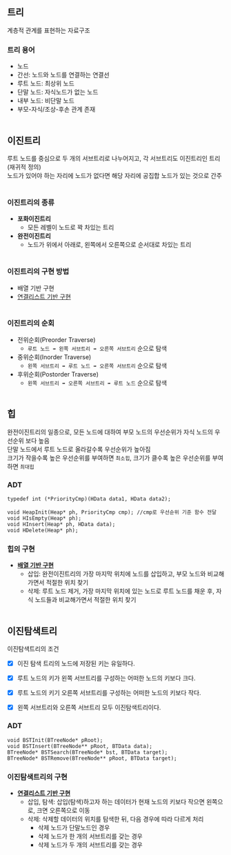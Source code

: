 ## 트리

계층적 관계를 표현하는 자료구조

### 트리 용어

* 노드
* 간선: 노드와 노드를 연결하는 연결선
* 루트 노드: 최상위 노드
* 단말 노드: 자식노드가 없는 노드 
* 내부 노드: 비단말 노드
* 부모-자식/조상-후손 관계 존재
<br></br>

## 이진트리

루트 노드를 중심으로 두 개의 서브트리로 나누어지고, 각 서브트리도 이진트리인 트리(재귀적 정의)<br/>
노드가 있어야 하는 자리에 노드가 없다면 해당 자리에 공집합 노드가 있는 것으로 간주
<br></br>

### 이진트리의 종류

* **포화이진트리** 
    * 모든 레벨이 노드로 꽉 차있는 트리
* **완전이진트리**
    * 노드가 위에서 아래로, 왼쪽에서 오른쪽으로 순서대로 차있는 트리
<br></br>

### 이진트리의 구현 방법

* 배열 기반 구현
* [연결리스트 기반 구현](https://github.com/GyeongahNa/DataStructureTIL/blob/main/%ED%8A%B8%EB%A6%AC/%EC%9D%B4%EC%A7%84%ED%8A%B8%EB%A6%AC/BinaryTree.c)
<br></br>

### 이진트리의 순회

* 전위순회(Preorder Traverse)
    * `루트 노드 ➡️ 왼쪽 서브트리 ➡️ 오른쪽 서브트리` 순으로 탐색
* 중위순회(Inorder Traverse)
    * `왼쪽 서브트리 ➡️ 루트 노드 ➡️ 오른쪽 서브트리` 순으로 탐색
* 후위순회(Postorder Traverse)
    * `왼쪽 서브트리 ➡️ 오른쪽 서브트리 ➡️ 루트 노드` 순으로 탐색
<br></br>

## 힙

완전이진트리의 일종으로, 모든 노드에 대하여 부모 노드의 우선순위가 자식 노드의 우선순위 보다 높음<br/>
단말 노드에서 루트 노드로 올라갈수록 우선순위가 높아짐</br>
크기가 작을수록 높은 우선순위를 부여하면 `최소힙`, 크기가 클수록 높은 우선순위를 부여하면 `최대힙`

### ADT

```
typedef int (*PriorityCmp)(HData data1, HData data2);

void HeapInit(Heap* ph, PriorityCmp cmp); //cmp로 우선순위 기준 함수 전달
void HIsEmpty(Heap* ph);
void HInsert(Heap* ph, HData data);
void HDelete(Heap* ph);
```

### 힙의 구현

* [**배열 기반 구현**](https://github.com/GyeongahNa/DataStructureTIL/blob/main/%ED%8A%B8%EB%A6%AC/%ED%9E%99/Heap.c)
    * 삽입: 완전이진트리의 가장 마지막 위치에 노드를 삽입하고, 부모 노드와 비교해가면서 적절한 위치 찾기
    * 삭제: 루트 노드 제거, 가장 마지막 위치에 있는 노드로 루트 노드를 채운 후, 자식 노드들과 비교해가면서 적절한 위치 찾기
<br></br>

## 이진탐색트리

이진탐색트리의 조건

- [x] 이진 탐색 트리의 노드에 저장된 키는 유일하다.
- [x] 루트 노드의 키가 왼쪽 서브트리를 구성하는 어떠한 노드의 키보다 크다.
- [x] 루트 노드의 키기 오른쪽 서브트리를 구성하는 어떠한 노드의 키보다 작다.
- [x] 왼쪽 서브트리와 오른쪽 서브트리 모두 이진탐색트리이다.


### ADT

```
void BSTInit(BTreeNode* pRoot);
void BSTInsert(BTreeNode** pRoot, BTData data);
BTreeNode* BSTSearch(BTreeNode* bst, BTData target);
BTreeNode* BSTRemove(BTreeNode** pRoot, BTData target);
```

### 이진탐색트리의 구현

* [**연결리스트 기반 구현**](https://github.com/GyeongahNa/DataStructureTIL/blob/main/%ED%8A%B8%EB%A6%AC/%EC%9D%B4%EC%A7%84%ED%83%90%EC%83%89%ED%8A%B8%EB%A6%AC/BinarySearchTree.c)
    * 삽입, 탐색: 삽입(탐색)하고자 하는 데이터가 현재 노드의 키보다 작으면 왼쪽으로, 크면 오른쪽으로 이동
    * 삭제: 삭제할 데이터의 위치를 탐색한 뒤, 다음 경우에 따라 다르게 처리
        * 삭제 노드가 단말노드인 경우
        * 삭제 노드가 한 개의 서브트리를 갖는 경우
        * 삭제 노드가 두 개의 서브트리를 갖는 경우
